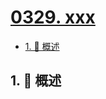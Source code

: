 # [0329. xxx](https://github.com/Tdahuyou/TNotes.leetcode/tree/main/notes/0329.%20xxx)

<!-- region:toc -->

- [1. 📝 概述](#1--概述)

<!-- endregion:toc -->

## 1. 📝 概述

